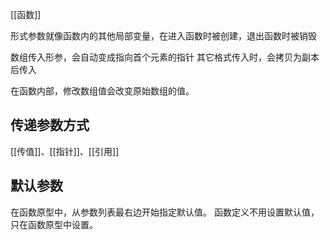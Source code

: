 [[函数]]

形式参数就像函数内的其他局部变量，在进入函数时被创建，退出函数时被销毁

数组传入形参，会自动变成指向首个元素的指针
其它格式传入时，会拷贝为副本后传入

在函数内部，修改数组值会改变原始数组的值。

## 传递参数方式
[[传值]]、[[指针]]、[[引用]]

## 默认参数
在函数原型中，从参数列表最右边开始指定默认值。
函数定义不用设置默认值，只在函数原型中设置。